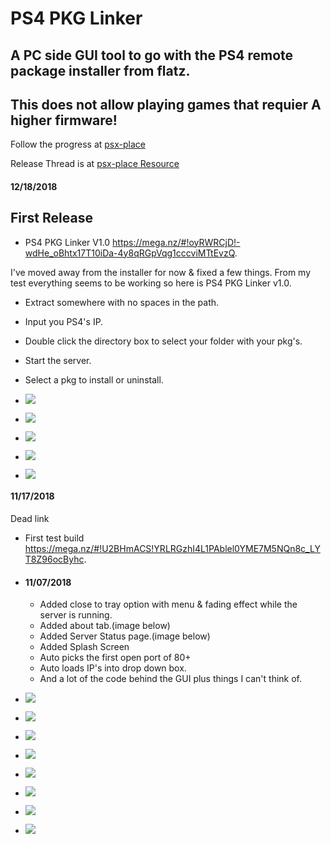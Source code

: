 # PS4 PKG Linker
## A PC side GUI tool to go with the PS4 remote package installer from flatz.
## This does not allow playing games that requier A higher firmware!


Follow the progress at [psx-place](http://www.psx-place.com/threads/wip-ps4-pkg-linker.21301/)

Release Thread is at [psx-place Resource](http://www.psx-place.com/resources/ps4-pkg-linker.730/)

 #### 12/18/2018
 ## First Release 
  * PS4 PKG Linker V1.0 https://mega.nz/#!oyRWRCjD!-wdHe_oBhtx17T10iDa-4y8qRGpVqg1cccviMTtEvzQ.
  
  
I've moved away from the installer for now & fixed a few things. From my test everything seems to be working so here is PS4 PKG Linker v1.0.
 * Extract somewhere with no spaces in the path.
 * Input you PS4's IP.
 * Double click the directory box to select your folder with your pkg's.
 * Start the server.
 * Select a pkg to install or uninstall.
 
* ![](https://i.imgur.com/onhRVHG.png)
* ![](https://i.imgur.com/gKfUQlZ.png)
* ![](https://i.imgur.com/8W7aF6y.png)
* ![](https://i.imgur.com/4K0ZnWC.png)
* ![](https://i.imgur.com/qFR51LD.png)


 #### 11/17/2018
 Dead link
  * First test build https://mega.nz/#!U2BHmACS!YRLRGzhI4L1PAblel0YME7M5NQn8c_LYT8Z96ocByhc.

* #### 11/07/2018
  * Added close to tray option with menu & fading effect while the server is running.
  * Added about tab.(image below)
  * Added Server Status page.(image below)
  * Added Splash Screen
  * Auto picks the first open port of 80+
  * Auto loads IP's into drop down box.
  * And a lot of the code behind the GUI plus things I can't think of.





* ![](https://i.imgur.com/VU59aM9m.png?1)
* ![](https://i.imgur.com/F3lYIygm.png)
* ![](https://i.imgur.com/SlwQqdjm.png)
* ![](https://i.imgur.com/yjgKntwm.png)
* ![](https://i.imgur.com/s8WjIHfm.png)
* ![](https://i.imgur.com/UhCXP5em.png)
* ![](https://i.imgur.com/qnBX89Cm.png)
* ![](https://i.imgur.com/fsx9uX4m.png)
